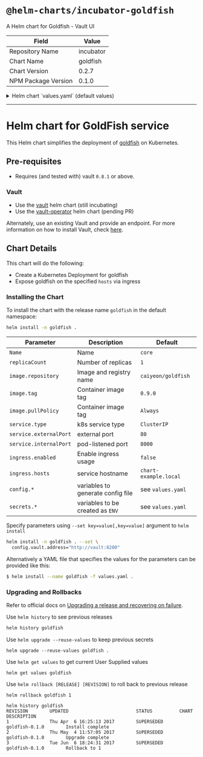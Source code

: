 # `@helm-charts/incubator-goldfish`

A Helm chart for Goldfish - Vault UI

| Field               | Value     |
| ------------------- | --------- |
| Repository Name     | incubator |
| Chart Name          | goldfish  |
| Chart Version       | 0.2.7     |
| NPM Package Version | 0.1.0     |

<details>

<summary>Helm chart `values.yaml` (default values)</summary>

```yaml
# Default values for goldfish.
# This is a YAML-formatted file.
# Declare variables to be passed into your templates.
replicaCount: 1
image:
  repository: caiyeon/goldfish
  tag: 0.9.0
  pullPolicy: IfNotPresent
service:
  name: goldfish
  type: ClusterIP
  externalPort: 80
  internalPort: 8000
ingress:
  enabled: false
  # Used to create an Ingress record.
  hosts:
    - chart-example.local
  annotations:
    # kubernetes.io/ingress.class: nginx
    # kubernetes.io/tls-acme: "true"
  tls:
    # Secrets must be manually created in the namespace.
    # - secretName: chart-example-tls
    #   hosts:
    #     - chart-example.local
resources:
  {}
  # We usually recommend not to specify default resources and to leave this as a conscious
  # choice for the user. This also increases chances charts run on environments with little
  # resources, such as Minikube. If you do want to specify resources, uncomment the following
  # lines, adjust them as necessary, and remove the curly braces after 'resources:'.
  # limits:
  #  cpu: 100m
  #  memory: 128Mi
  # requests:
  #  cpu: 100m
  #  memory: 128Mi
config:
  listener:
    tcp:
      address: 0.0.0.0:8000
      tls_disable: 1
  vault:
    address: http://vault:8200
    tls_skip_verify: 1
    runtime_config: secret/goldfish
    approle_login: auth/approle/login
    approle_id: goldfish
  disable_mlock: 1

secrets:
  vault-token: ''
```

</details>

---

# Helm chart for GoldFish service

This Helm chart simplifies the deployment of [goldfish](https://github.com/Caiyeon/goldfish) on Kubernetes.

## Pre-requisites

- Requires (and tested with) vault `0.8.1` or above.

### Vault

- Use the [vault](https://github.com/kubernetes/charts/tree/master/incubator/vault) helm chart (still incubating)
- Use the [vault-operator](https://github.com/kubernetes/charts/tree/master/incubator/vault-operator) helm chart (pending PR)

Alternately, use an existing Vault and provide an endpoint. For more information on how to install Vault, check [here](https://www.vaultproject.io/docs/install/index.html).

## Chart Details

This chart will do the following:

- Create a Kubernetes Deployment for goldfish
- Expose goldfish on the specified `hosts` via ingress

### Installing the Chart

To install the chart with the release name `goldfish` in the default namespace:

```bash
helm install -n goldfish .
```

| Parameter              | Description                       | Default               |
| ---------------------- | --------------------------------- | --------------------- |
| `Name`                 | Name                              | `core`                |
| `replicaCount`         | Number of replicas                | `1`                   |
| `image.repository`     | Image and registry name           | `caiyeon/goldfish`    |
| `image.tag`            | Container image tag               | `0.9.0`               |
| `image.pullPolicy`     | Container image tag               | `Always`              |
| `service.type`         | k8s service type                  | `ClusterIP`           |
| `service.externalPort` | external port                     | `80`                  |
| `service.internalPort` | pod-listened port                 | `8000`                |
| `ingress.enabled`      | Enable ingress usage              | `false`               |
| `ingress.hosts`        | service hostname                  | `chart-example.local` |
| `config.*`             | variables to generate config file | see `values.yaml`     |
| `secrets.*`            | variables to be created as `ENV`  | see `values.yaml`     |

Specify parameters using `--set key=value[,key=value]` argument to `helm install`

```bash
helm install -n goldfish . --set \
  config.vault.address="http://vault:8200"
```

Alternatively a YAML file that specifies the values for the parameters can be provided like this:

```bash
$ helm install --name goldfish -f values.yaml .
```

### Upgrading and Rollbacks

Refer to official docs on [Upgrading a release and recovering on failure](https://github.com/kubernetes/helm/blob/master/docs/using_helm.md#helm-upgrade-and-helm-rollback-upgrading-a-release-and-recovering-on-failure).

Use `helm history` to see previous releases

```bash
helm history goldfish
```

Use `helm upgrade --reuse-values` to keep previous secrets

```
helm upgrade --reuse-values goldfish .
```

Use `helm get values` to get current User Supplied values

```
helm get values goldfish
```

Use `helm rollback [RELEASE] [REVISION]` to roll back to previous release

```
helm rollback goldfish 1

helm history goldfish
REVISION        UPDATED                         STATUS          CHART                   DESCRIPTION
1               Thu Apr  6 16:25:13 2017        SUPERSEDED      goldfish-0.1.0        Install complete
2               Thu May  4 11:57:05 2017        SUPERSEDED      goldfish-0.1.0        Upgrade complete
3               Tue Jun  6 18:24:31 2017        SUPERSEDED      goldfish-0.1.0        Rollback to 1
```
